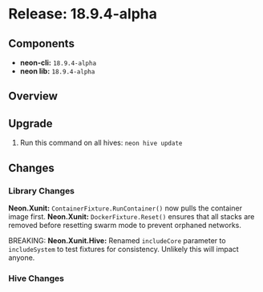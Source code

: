 # Release: 18.9.4-alpha

## Components

* **neon-cli:** `18.9.4-alpha`
* **neon lib:** `18.9.4-alpha`

## Overview


## Upgrade

1. Run this command on all hives: `neon hive update`

## Changes

### Library Changes

**Neon.Xunit:** `ContainerFixture.RunContainer()` now pulls the container image first.
**Neon.Xunit:** `DockerFixture.Reset()` ensures that all stacks are removed before resetting swarm mode to prevent orphaned networks.

BREAKING: **Neon.Xunit.Hive:** Renamed `includeCore` parameter to `includeSystem` to test fixtures for consistency.  Unlikely this will impact anyone.

### Hive Changes

